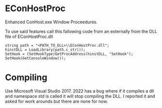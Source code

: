 # EConHostProc
 Enhanced ConHost.exe Window Proceedures.  
 
 To use said features call this fallowing code from an externally from the DLL file of EConHostProc.dll
```
string path = "<PATH_TO_DLL>\\EConHostProc.dll";
hinstDLL = LoadLibrary(path.c_str());
SetHook = (SetHookType)GetProcAddress(hinstDLL, "SetHook");
SetHook(GetConsoleWindow());
```

# Compiling
Use Microsoft Visual Studio 2017. 2022 has a bug where if it compiles a dll and namespace std is called it will stop compiling the DLL. I reported it and asked for work arounds but there are none for now.
